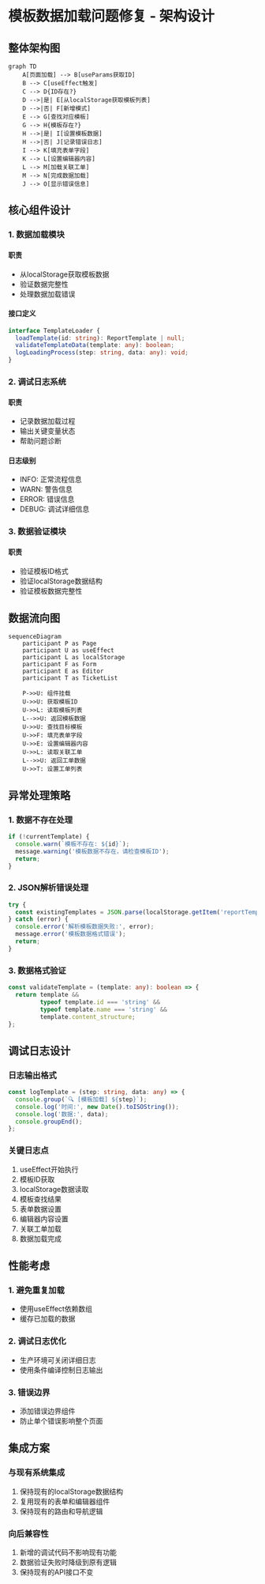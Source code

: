 # 模板数据加载问题修复 - 架构设计

## 整体架构图

```mermaid
graph TD
    A[页面加载] --> B[useParams获取ID]
    B --> C[useEffect触发]
    C --> D{ID存在?}
    D -->|是| E[从localStorage获取模板列表]
    D -->|否| F[新增模式]
    E --> G[查找对应模板]
    G --> H{模板存在?}
    H -->|是| I[设置模板数据]
    H -->|否| J[记录错误日志]
    I --> K[填充表单字段]
    K --> L[设置编辑器内容]
    L --> M[加载关联工单]
    M --> N[完成数据加载]
    J --> O[显示错误信息]
```

## 核心组件设计

### 1. 数据加载模块

#### 职责
- 从localStorage获取模板数据
- 验证数据完整性
- 处理数据加载错误

#### 接口定义
```typescript
interface TemplateLoader {
  loadTemplate(id: string): ReportTemplate | null;
  validateTemplateData(template: any): boolean;
  logLoadingProcess(step: string, data: any): void;
}
```

### 2. 调试日志系统

#### 职责
- 记录数据加载过程
- 输出关键变量状态
- 帮助问题诊断

#### 日志级别
- INFO: 正常流程信息
- WARN: 警告信息
- ERROR: 错误信息
- DEBUG: 调试详细信息

### 3. 数据验证模块

#### 职责
- 验证模板ID格式
- 验证localStorage数据结构
- 验证模板数据完整性

## 数据流向图

```mermaid
sequenceDiagram
    participant P as Page
    participant U as useEffect
    participant L as localStorage
    participant F as Form
    participant E as Editor
    participant T as TicketList
    
    P->>U: 组件挂载
    U->>U: 获取模板ID
    U->>L: 读取模板列表
    L-->>U: 返回模板数据
    U->>U: 查找目标模板
    U->>F: 填充表单字段
    U->>E: 设置编辑器内容
    U->>L: 读取关联工单
    L-->>U: 返回工单数据
    U->>T: 设置工单列表
```

## 异常处理策略

### 1. 数据不存在处理
```typescript
if (!currentTemplate) {
  console.warn(`模板不存在: ${id}`);
  message.warning('模板数据不存在，请检查模板ID');
  return;
}
```

### 2. JSON解析错误处理
```typescript
try {
  const existingTemplates = JSON.parse(localStorage.getItem('reportTemplates') || '[]');
} catch (error) {
  console.error('解析模板数据失败:', error);
  message.error('模板数据格式错误');
  return;
}
```

### 3. 数据格式验证
```typescript
const validateTemplate = (template: any): boolean => {
  return template && 
         typeof template.id === 'string' &&
         typeof template.name === 'string' &&
         template.content_structure;
};
```

## 调试日志设计

### 日志输出格式
```typescript
const logTemplate = (step: string, data: any) => {
  console.group(`🔍 [模板加载] ${step}`);
  console.log('时间:', new Date().toISOString());
  console.log('数据:', data);
  console.groupEnd();
};
```

### 关键日志点
1. useEffect开始执行
2. 模板ID获取
3. localStorage数据读取
4. 模板查找结果
5. 表单数据设置
6. 编辑器内容设置
7. 关联工单加载
8. 数据加载完成

## 性能考虑

### 1. 避免重复加载
- 使用useEffect依赖数组
- 缓存已加载的数据

### 2. 调试日志优化
- 生产环境可关闭详细日志
- 使用条件编译控制日志输出

### 3. 错误边界
- 添加错误边界组件
- 防止单个错误影响整个页面

## 集成方案

### 与现有系统集成
1. 保持现有的localStorage数据结构
2. 复用现有的表单和编辑器组件
3. 保持现有的路由和导航逻辑

### 向后兼容性
1. 新增的调试代码不影响现有功能
2. 数据验证失败时降级到原有逻辑
3. 保持现有的API接口不变